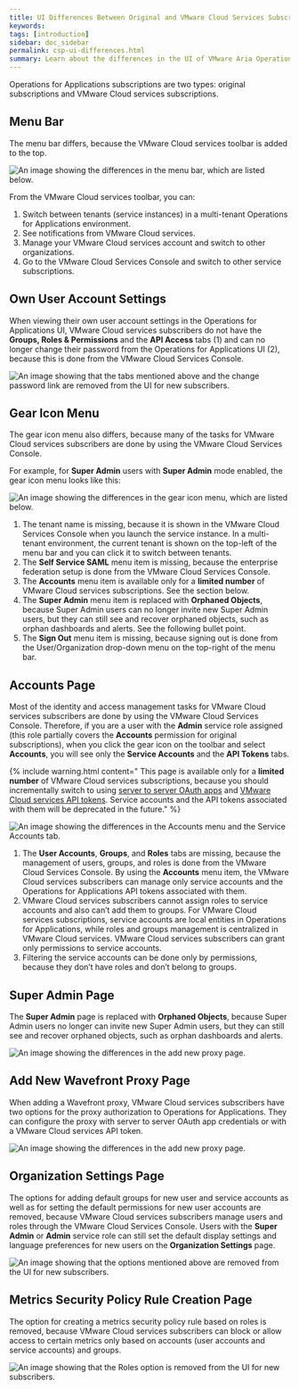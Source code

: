 ```yaml
---
title: UI Differences Between Original and VMware Cloud Services Subscriptions
keywords: 
tags: [introduction]
sidebar: doc_sidebar
permalink: csp-ui-differences.html
summary: Learn about the differences in the UI of VMware Aria Operations for Applications original subscriptions and VMware Cloud services subscriptions.
---
```


Operations for Applications subscriptions are two types: original subscriptions and VMware Cloud services subscriptions.

## Menu Bar

The menu bar differs, because the VMware Cloud services toolbar is added to the top.

  ![An image showing the differences in the menu bar, which are listed below.](images/new-vs-original-toolbar.png)

  From the VMware Cloud services toolbar, you can:

  1. Switch between tenants (service instances) in a multi-tenant Operations for Applications environment.
  1. See notifications from VMware Cloud services.
  1. Manage your VMware Cloud services account and switch to other organizations.
  1. Go to the VMware Cloud Services Console and switch to other service subscriptions.

## Own User Account Settings

When viewing their own user account settings in the Operations for Applications UI, VMware Cloud services subscribers do not have the **Groups, Roles & Permissions** and the **API Access** tabs (1) and can no longer change their password from the Operations for Applications UI (2), because this is done from the VMware Cloud Services Console.

  ![An image showing that the tabs mentioned above and the change password link are removed from the UI for new subscribers.](images/new-vs-original.png)


## Gear Icon Menu

The gear icon menu also differs, because many of the tasks for VMware Cloud services subscribers are done by using the VMware Cloud Services Console. 

  For example, for **Super Admin** users with **Super Admin** mode enabled, the gear icon menu looks like this:
 
  ![An image showing the differences in the gear icon menu, which are listed below.](images/new-vs-original-menu.png)

   1. The tenant name is missing, because it is shown in the VMware Cloud Services Console when you launch the service instance. In a multi-tenant environment, the current tenant is shown on the top-left of the menu bar and you can click it to switch between tenants.
   1. The **Self Service SAML** menu item is missing, because the enterprise federation setup is done from the VMware Cloud Services Console.
   1. The **Accounts** menu item is available only for a **limited number** of VMware Cloud services subscriptions. See the section below.
   1. The **Super Admin** menu item is replaced with **Orphaned Objects**, because Super Admin users can no longer invite new Super Admin users, but they can still see and recover orphaned objects, such as orphan dashboards and alerts. See the following bullet point.
   1. The **Sign Out** menu item is missing, because signing out is done from the User/Organization drop-down menu on the top-right of the menu bar.


## Accounts Page

Most of the identity and access management tasks for VMware Cloud services subscribers are done by using the VMware Cloud Services Console. Therefore, if you are a user with the **Admin** service role assigned (this role partially covers the **Accounts** permission for original subscriptions), when you click the gear icon on the toolbar and select **Accounts**, you will see only the **Service Accounts** and the **API Tokens** tabs.

{% include warning.html content=" This page is available only for a **limited number** of VMware Cloud services subscriptions, because you should incrementally switch to using [server to server OAuth apps](csp_server_to_server_apps.html) and [VMware Cloud services API tokens](https://docs.vmware.com/en/VMware-Cloud-services/services/Using-VMware-Cloud-Services/GUID-3A9C29E0-460B-4586-B51A-084443A960D0.html). Service accounts and the API tokens associated with them will be deprecated in the future." %}

  ![An image showing the differences in the Accounts menu and the Service Accounts tab.](images/new-vs-original-accounts.png)

  1. The **User Accounts**, **Groups**, and **Roles** tabs are missing, because the management of users, groups, and roles is done from the VMware Cloud Services Console. By using the **Accounts** menu item, the VMware Cloud services subscribers can manage only service accounts and the Operations for Applications API tokens associated with them.
  1. VMware Cloud services subscribers cannot assign roles to service accounts and also can’t add them to groups. For VMware Cloud services subscriptions, service accounts are local entities in Operations for Applications, while roles and groups management is centralized in VMware Cloud services. VMware Cloud services subscribers can grant only permissions to service accounts.
  1. Filtering the service accounts can be done only by permissions, because they don’t have roles and don’t belong to groups.

## Super Admin Page

The **Super Admin** page is replaced with **Orphaned Objects**, because Super Admin users no longer can invite new Super Admin users, but they can still see and recover orphaned objects, such as orphan dashboards and alerts.

  ![An image showing the differences in the add new proxy page.](images/new-vs-original-super-admin.png)

## Add New Wavefront Proxy Page

When adding a Wavefront proxy, VMware Cloud services subscribers have two options for the proxy authorization to Operations for Applications. They can configure the proxy with server to server OAuth app credentials or with a VMware Cloud services API token.

  ![An image showing the differences in the add new proxy page.](images/new-vs-original-proxy.png)

## Organization Settings Page

The options for adding default groups for new user and service accounts as well as for setting the default permissions for new user accounts are removed, because VMware Cloud services subscribers manage users and roles through the VMware Cloud Services Console. Users with the **Super Admin** or **Admin** service role can still set the default display settings and language preferences for new users on the **Organization Settings** page.

  ![An image showing that the options mentioned above are removed from the UI for new subscribers.](images/new-vs-original-new-accounts-defaults.png)

## Metrics Security Policy Rule Creation Page

The option for creating a metrics security policy rule based on roles is removed, because VMware Cloud services subscribers can block or allow access to certain metrics only based on accounts (user accounts and service accounts) and groups.

  ![An image showing that the Roles option is removed from the UI for new subscribers.](images/new-vs-original-metricspolicy.png)
